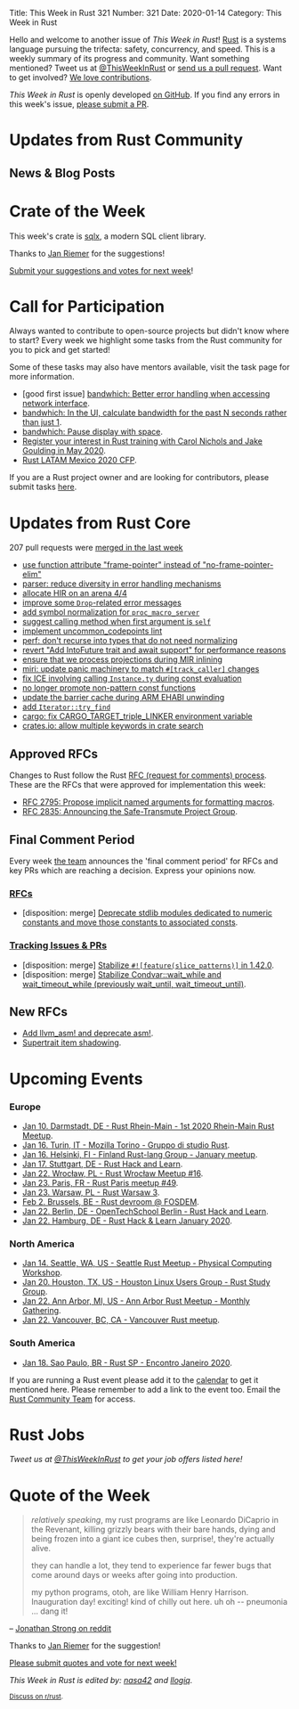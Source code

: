Title: This Week in Rust 321
Number: 321
Date: 2020-01-14
Category: This Week in Rust

Hello and welcome to another issue of *This Week in Rust*!
[Rust](http://rust-lang.org) is a systems language pursuing the trifecta: safety, concurrency, and speed.
This is a weekly summary of its progress and community.
Want something mentioned? Tweet us at [@ThisWeekInRust](https://twitter.com/ThisWeekInRust) or [send us a pull request](https://github.com/cmr/this-week-in-rust).
Want to get involved? [We love contributions](https://github.com/rust-lang/rust/blob/master/CONTRIBUTING.md).

*This Week in Rust* is openly developed [on GitHub](https://github.com/cmr/this-week-in-rust).
If you find any errors in this week's issue, [please submit a PR](https://github.com/cmr/this-week-in-rust/pulls).

# Updates from Rust Community

## News & Blog Posts

# Crate of the Week

This week's crate is [sqlx](https://crates.io/crates/sqlx), a modern SQL client library.

Thanks to [Jan Riemer](https://users.rust-lang.org/t/crate-of-the-week/2704/698) for the suggestions!

[Submit your suggestions and votes for next week][submit_crate]!

[submit_crate]: https://users.rust-lang.org/t/crate-of-the-week/2704

# Call for Participation

Always wanted to contribute to open-source projects but didn't know where to start?
Every week we highlight some tasks from the Rust community for you to pick and get started!

Some of these tasks may also have mentors available, visit the task page for more information.

* [good first issue] [bandwhich: Better error handling when accessing network interface](https://github.com/imsnif/bandwhich/issues/73).
* [bandwhich: In the UI, calculate bandwidth for the past N seconds rather than just 1](https://github.com/imsnif/bandwhich/issues/14).
* [bandwhich: Pause display with space](https://github.com/imsnif/bandwhich/issues/74).
* [Register your interest in Rust training with Carol Nichols and Jake Goulding in May 2020](https://docs.google.com/forms/d/e/1FAIpQLSdIJy7JbftA27qJlxEgR9Q5o1MB3kXqnH3bthTJbg7KS-P0YQ/viewform).
* [Rust LATAM Mexico 2020 CFP](https://cfp.rustlatam.org/events/rust-latam-mexico-2020).

If you are a Rust project owner and are looking for contributors, please submit tasks [here][guidelines].

[guidelines]: https://users.rust-lang.org/t/twir-call-for-participation/4821

# Updates from Rust Core

207 pull requests were [merged in the last week][merged]

[merged]: https://github.com/search?q=is%3Apr+org%3Arust-lang+is%3Amerged+merged%3A2019-12-30..2019-01-06

* [use function attribute "frame-pointer" instead of "no-frame-pointer-elim"](https://github.com/rust-lang/rust/pull/67748)
* [parser: reduce diversity in error handling mechanisms](https://github.com/rust-lang/rust/pull/67744)
* [allocate HIR on an arena 4/4](https://github.com/rust-lang/rust/pull/67032)
* [improve some `Drop`-related error messages](https://github.com/rust-lang/rust/pull/67823)
* [add symbol normalization for `proc_macro_server`](https://github.com/rust-lang/rust/pull/67702)
* [suggest calling method when first argument is `self`](https://github.com/rust-lang/rust/pull/66913)
* [implement uncommon_codepoints lint](https://github.com/rust-lang/rust/pull/67810)
* [perf: don't recurse into types that do not need normalizing](https://github.com/rust-lang/rust/pull/67808)
* [revert "Add IntoFuture trait and await support" for performance reasons](https://github.com/rust-lang/rust/pull/67768)
* [ensure that we process projections during MIR inlining](https://github.com/rust-lang/rust/pull/67796)
* [miri: update panic machinery to match `#[track_caller]` changes](https://github.com/rust-lang/miri/pull/1137)
* [fix ICE involving calling `Instance.ty` during const evaluation](https://github.com/rust-lang/rust/pull/67800)
* [no longer promote non-pattern const functions](https://github.com/rust-lang/rust/pull/67531)
* [update the barrier cache during ARM EHABI unwinding](https://github.com/rust-lang/rust/pull/67779)
* [add `Iterator::try_find`](https://github.com/rust-lang/rust/pull/63177)
* [cargo: fix CARGO_TARGET_triple_LINKER environment variable](https://github.com/rust-lang/cargo/pull/7763)
* [crates.io: allow multiple keywords in crate search](https://github.com/rust-lang/crates.io/pull/1543)

## Approved RFCs

Changes to Rust follow the Rust [RFC (request for comments)
process](https://github.com/rust-lang/rfcs#rust-rfcs). These
are the RFCs that were approved for implementation this week:

* [RFC 2795: Propose implicit named arguments for formatting macros](https://github.com/rust-lang/rfcs/pull/2795).
* [RFC 2835: Announcing the Safe-Transmute Project Group](https://github.com/rust-lang/rfcs/pull/2835).

## Final Comment Period

Every week [the team](https://www.rust-lang.org/team.html) announces the
'final comment period' for RFCs and key PRs which are reaching a
decision. Express your opinions now.

### [RFCs](https://github.com/rust-lang/rfcs/labels/final-comment-period)

* [disposition: merge] [Deprecate stdlib modules dedicated to numeric constants and move those constants to associated consts](https://github.com/rust-lang/rfcs/pull/2700).

### [Tracking Issues & PRs](https://github.com/rust-lang/rust/labels/final-comment-period)

* [disposition: merge] [Stabilize `#![feature(slice_patterns)]` in 1.42.0](https://github.com/rust-lang/rust/pull/67712).
* [disposition: merge] [Stabilize Condvar::wait_while and wait_timeout_while (previously wait_until, wait_timeout_until)](https://github.com/rust-lang/rust/pull/67076).

## New RFCs

* [Add llvm_asm! and deprecate asm!](https://github.com/rust-lang/rfcs/pull/2843).
* [Supertrait item shadowing](https://github.com/rust-lang/rfcs/pull/2845).

# Upcoming Events

### Europe

* [Jan 10. Darmstadt, DE - Rust Rhein-Main - 1st 2020 Rhein-Main Rust Meetup](https://www.meetup.com/Rust-Rhein-Main/events/267158461/).
* [Jan 16. Turin, IT - Mozilla Torino - Gruppo di studio Rust](https://www.meetup.com/Mozilla-Torino/events/267292439).
* [Jan 16. Helsinki, FI - Finland Rust-lang Group - January meetup](https://www.meetup.com/Finland-Rust-Meetup/events/267607507/).
* [Jan 17. Stuttgart, DE - Rust Hack and Learn](https://www.meetup.com/de-DE/Rust-Community-Stuttgart/events/267764516).
* [Jan 22. Wrocław, PL - Rust Wrocław Meetup #16](https://www.meetup.com/Rust-Wroclaw/events/267514337/).
* [Jan 23. Paris, FR - Rust Paris meetup #49](https://www.meetup.com/Rust-Paris/events/267250053/).
* [Jan 23. Warsaw, PL - Rust Warsaw 3](https://www.meetup.com/Rust-Warsaw/events/267525144/).
* [Feb  2. Brussels, BE - Rust devroom @ FOSDEM](https://fosdem.org/2020/schedule/track/rust/).
* [Jan 22. Berlin, DE - OpenTechSchool Berlin - Rust Hack and Learn](https://www.meetup.com/opentechschool-berlin/events/nxdpgrybccbdc/).
* [Jan 22. Hamburg, DE - Rust Hack & Learn January 2020](https://www.meetup.com/Rust-Meetup-Hamburg/events/267692684/).


### North America

* [Jan 14. Seattle, WA, US - Seattle Rust Meetup - Physical Computing Workshop](https://www.meetup.com/Seattle-Rust-Meetup/events/267538087/).
* [Jan 20. Houston, TX, US - Houston Linux Users Group - Rust Study Group](https://www.facebook.com/events/469382520642102).
* [Jan 22. Ann Arbor, MI, US - Ann Arbor Rust Meetup - Monthly Gathering](https://www.meetup.com/Ann-Arbor-Rust-Meetup/events/zdfscrybccbdc/).
* [Jan 22. Vancouver, BC, CA - Vancouver Rust meetup](https://www.meetup.com/Vancouver-Rust/events/qgvxlrybccbdc/).

### South America

* [Jan 18. Sao Paulo, BR - Rust SP - Encontro Janeiro 2020](https://www.meetup.com/Rust-Sao-Paulo-Meetup/events/266858154/).

If you are running a Rust event please add it to the [calendar] to get
it mentioned here. Please remember to add a link to the event too.
Email the [Rust Community Team][community] for access.

[calendar]: https://www.google.com/calendar/embed?src=apd9vmbc22egenmtu5l6c5jbfc%40group.calendar.google.com
[community]: mailto:community-team@rust-lang.org

# Rust Jobs

*Tweet us at [@ThisWeekInRust](https://twitter.com/ThisWeekInRust) to get your job offers listed here!*

# Quote of the Week

> *relatively speaking*, my rust programs are like Leonardo DiCaprio in the Revenant, killing grizzly bears with their bare hands, dying and being frozen into a giant ice cubes then, surprise!, they're actually alive.
>
> they can handle a lot, they tend to experience far fewer bugs that come around days or weeks after going into production.
>
> my python programs, otoh, are like William Henry Harrison. Inauguration day! exciting! kind of chilly out here. uh oh -- pneumonia ... dang it!

– [Jonathan Strong on reddit](https://www.reddit.com/r/rust/comments/ehup6r/reddit_on_rust/fcma8y2/,,,)

Thanks to [Jan Riemer](https://users.rust-lang.org/t/twir-quote-of-the-week/328/769) for the suggestion!

[Please submit quotes and vote for next week!](https://users.rust-lang.org/t/twir-quote-of-the-week/328)

*This Week in Rust is edited by: [nasa42](https://github.com/nasa42) and [llogiq](https://github.com/llogiq).*

<small>[Discuss on r/rust]().</small>
